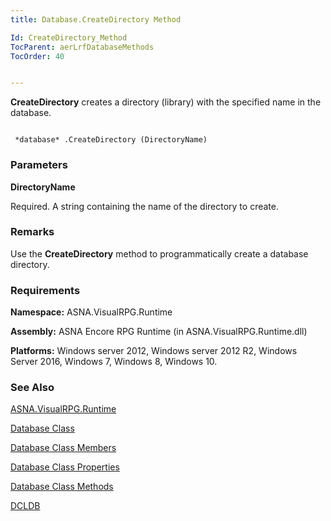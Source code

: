```yaml
---
title: Database.CreateDirectory Method

Id: CreateDirectory_Method
TocParent: aerLrfDatabaseMethods
TocOrder: 40


---
```


**CreateDirectory** creates a directory (library) with the specified name in the database. 

```

 *database* .CreateDirectory (DirectoryName)
```

### Parameters

**DirectoryName** 

Required.  A string containing the name of the
                directory to
                create.


### Remarks
Use the **CreateDirectory** method to programmatically create a database directory. 

### Requirements
**Namespace:** ASNA.VisualRPG.Runtime 

**Assembly:** ASNA Encore RPG Runtime (in ASNA.VisualRPG.Runtime.dll) 

**Platforms:** Windows server 2012, Windows server 2012 R2, Windows Server 2016, Windows 7, Windows 8, Windows 10. 

### See Also
[ASNA.VisualRPG.Runtime](ecrLrfRuntimeNamespace.html)

[Database Class](ecrLrfDatabaseClass.html)

[Database Class Members](ecrLrfDatabaseMembers.html)

[Database Class Properties](ecrLrfDatabasePropertiesMain.html)

[Database Class Methods](ecrLrfDatabaseMethods.html)

[DCLDB](DCLDB.html) 
